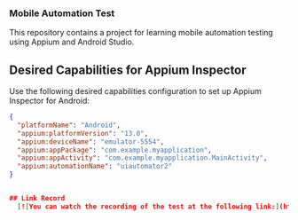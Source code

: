 ### Mobile Automation Test
This repository contains a project for learning mobile automation testing using Appium and Android Studio.

## Desired Capabilities for Appium Inspector
Use the following desired capabilities configuration to set up Appium Inspector for Android:

```json
{
  "platformName": "Android",
  "appium:platformVersion": "13.0",
  "appium:deviceName": "emulator-5554",
  "appium:appPackage": "com.example.myapplication",
  "appium:appActivity": "com.example.myapplication.MainActivity",
  "appium:automationName": "uiautomator2"
}


## Link Record
  [![You can watch the recording of the test at the following link:](https://drive.google.com/file/d/1Jjn9T1AF65RQTjVIKIwqvqYLAWAV6i1J/view?usp=sharing)

